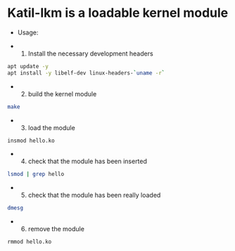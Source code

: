 # Katil-lkm is a loadable kernel module

- Usage:

- 1.  Install the necessary development headers
```bash
apt update -y
apt install -y libelf-dev linux-headers-`uname -r`
```
- 2.  build the kernel module
```bash
make
```
- 3.  load the module
```bash
insmod hello.ko
```
- 4.  check that the module has been inserted
```bash
lsmod | grep hello
```
- 5.  check that the module has been really loaded
```bash
dmesg
```
- 6.  remove the module
```bash
rmmod hello.ko
```
